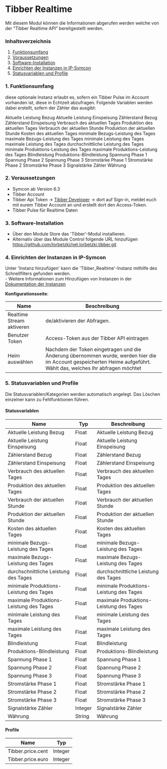 # Tibber Realtime
Mit diesem Modul können die Informationen abgerufen werden welche von der "Tibber Realtime API" bereitgestellt werden.

### Inhaltsverzeichnis

1. [Funktionsumfang](#1-funktionsumfang)
2. [Voraussetzungen](#2-voraussetzungen)
3. [Software-Installation](#3-software-installation)
4. [Einrichten der Instanzen in IP-Symcon](#4-einrichten-der-instanzen-in-ip-symcon)
5. [Statusvariablen und Profile](#5-statusvariablen-und-profile)

### 1. Funktionsumfang

diese optionale Instanz erlaubt es, sofern ein Tibber Pulse im Account vorhanden ist, diese in Echtzeit abzufragen. Folgende Variablen werden dabei erstellt, sofern der Zähler das ausgibt:

Aktuelle Leistung Bezug
Aktuelle Leistung Einspeisung
Zählerstand Bezug
Zählerstand Einspeisung
Verbrauch des aktuellen Tages
Produktion des aktuellen Tages
Verbrauch der aktuellen Stunde
Produktion der aktuellen Stunde
Kosten des aktuellen Tages
minimale Bezugs-Leistung des Tages
maximale Bezugs-Leistung des Tages
minimale Leistung des Tages
maximale Leistung des Tages
durchschnittliche Leistung des Tages
minimale Produktions-Leistung des Tages
maximale Produktions-Leistung des Tages
Blindleistung
Produktions-Blindleistung 
Spannung Phase 1
Spannung Phase 2
Spannung Phase 3
Stromstärke Phase 1
Stromstärke Phase 2
Stromstärke Phase 3
Signalstärke Zähler
Währung

### 2. Voraussetzungen

- Symcon ab Version 6.3
- Tibber Account
- Tibber Api Token -> [Tibber Developer](https://developer.tibber.com/) -> dort auf Sign-in, meldet euch mit eurem Tibber Account an und erstellt dort den Access-Token.
- Tibber Pulse für Realtime Daten

### 3. Software-Installation

* Über den Module Store das 'Tibber'-Modul installieren.
* Alternativ über das Module Control folgende URL hinzufügen https://github.com/lorbetzki/net.lorbetzki.tibber.git

### 4. Einrichten der Instanzen in IP-Symcon

 Unter 'Instanz hinzufügen' kann die 'Tibber_Realtime'-Instanz mithilfe des Schnellfilters gefunden werden.  
	- Weitere Informationen zum Hinzufügen von Instanzen in der [Dokumentation der Instanzen](https://www.symcon.de/service/dokumentation/konzepte/instanzen/#Instanz_hinzufügen)

__Konfigurationsseite__:

Name          				     | Beschreibung
-------------------------------- | -------------------------------------------------------
Realtime Stream aktiveren | de/aktivieren der Abfragen.
Benutzer Token | Access-Token aus der Tibber API eintragen
Heim auswählen | Nachdem der Token eingetragen und die Änderung übernommen wurde, werden hier die im Account gespeicherten Heime aufgeführt. Wählt das, welches Ihr abfragen möchtet



### 5. Statusvariablen und Profile

Die Statusvariablen/Kategorien werden automatisch angelegt. Das Löschen einzelner kann zu Fehlfunktionen führen.

#### Statusvariablen

Name                          							| Typ     | Beschreibung
----------------------------- 							| ------- | ------------
Aktuelle Leistung Bezug | Float | Aktuelle Leistung Bezug
Aktuelle Leistung Einspeisung | Float | Aktuelle Leistung Einspeisung
Zählerstand Bezug | Float | Zählerstand Bezug
Zählerstand Einspeisung | Float | Zählerstand Einspeisung
Verbrauch des aktuellen Tages | Float | Verbrauch des aktuellen Tages
Produktion des aktuellen Tages | Float | Produktion des aktuellen Tages
Verbrauch der aktuellen Stunde | Float | Verbrauch der aktuellen Stunde
Produktion der aktuellen Stunde | Float | Produktion der aktuellen Stunde
Kosten des aktuellen Tages | Float | Kosten des aktuellen Tages
minimale Bezugs-Leistung des Tages | Float | minimale Bezugs-Leistung des Tages
maximale Bezugs-Leistung des Tages | Float | maximale Bezugs-Leistung des Tages
durchschnittliche Leistung des Tages | Float | durchschnittliche Leistung des Tages
minimale Produktions-Leistung des Tages | Float | minimale Produktions-Leistung des Tages
maximale Produktions-Leistung des Tages | Float | maximale Produktions-Leistung des Tages
minimale Leistung des Tages | Float | minimale Leistung des Tages
maximale Leistung des Tages | Float | maximale Leistung des Tages
Blindleistung | Float | Blindleistung
Produktions-Blindleistung | Float | Produktions-Blindleistung
Spannung Phase 1 | Float | Spannung Phase 1
Spannung Phase 2 | Float | Spannung Phase 2
Spannung Phase 3 | Float | Spannung Phase 3
Stromstärke Phase 1 | Float | Stromstärke Phase 1
Stromstärke Phase 2 | Float | Stromstärke Phase 2
Stromstärke Phase 3 | Float | Stromstärke Phase 3
Signalstärke Zähler | Integer | Signalstärke Zähler
Währung | String | Währung

#### Profile

Name                    | Typ
------------------------| -------
Tibber.price.cent | Integer | Eurocent zweistellig
Tibber.price.euro | Integer | Euro zweistellig

